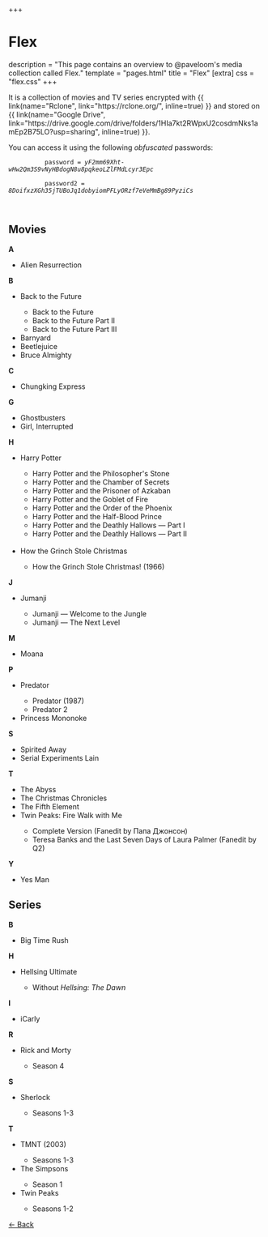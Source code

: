 +++
# Flex
description = "This page contains an overview to @paveloom's media collection called Flex."
template = "pages.html"
title = "Flex"
[extra]
css = "flex.css"
+++

<div id="page">
  <div id="main">
    <div id="intro">
      <p>
        It is a collection of movies and TV series encrypted with
        {{ link(name="Rclone", link="https://rclone.org/", inline=true) }} and stored on
        {{ link(name="Google Drive", link="https://drive.google.com/drive/folders/1HIa7kt2RWpxU2cosdmNks1amEp2B75LO?usp=sharing", inline=true) }}.
      </p>
      <p>
        You can access it using the following <i>obfuscated</i> passwords:<br>
        <code>
          password = <i>yF2mm69Xht-wHw2Qm3S9vNyHBdogN8u8pqkeoLZlFMdLcyr3Epc</i><br>
          password2 = <i>8DoifxzXGh35jTUBoJq1dobyiomPFLyORzf7eVeMmBg89PyziCs</i><br>
        </code>
      </p>
    </div>
    <h2 class="header"><span>Movies</span></h2>
    <div class="content">
      <div class="card">
        <b>A</b><br>
        <ul>
          <li>Alien Resurrection</li>
        </ul>
      </div>
      <div class="card">
        <b>B</b><br>
        <ul>
          <li>
            <span class="info">
              Back to the Future
              <div class="popup">
                <ul>
                  <li>Back to the Future</li>
                  <li>Back to the Future Part II</li>
                  <li>Back to the Future Part III</li>
                </ul>
              </div>
            </span>
          </li>
          <li>Barnyard</li>
          <li>Beetlejuice</li>
          <li>Bruce Almighty</li>
        </ul>
      </div>
      <div class="card">
        <b>C</b><br>
        <ul>
          <li>Chungking Express</li>
        </ul>
      </div>
      <div class="card">
        <b>G</b><br>
        <ul>
          <li>Ghostbusters</li>
          <li>Girl, Interrupted</li>
        </ul>
      </div>
      <div class="card">
        <b>H</b><br>
        <ul>
          <li>
            <span class="info">
              Harry Potter
              <div class="popup">
                <ul>
                  <li>Harry Potter and the Philosopher's Stone</li>
                  <li>Harry Potter and the Chamber of Secrets</li>
                  <li>Harry Potter and the Prisoner of Azkaban</li>
                  <li>Harry Potter and the Goblet of Fire</li>
                  <li>Harry Potter and the Order of the Phoenix</li>
                  <li>Harry Potter and the Half-Blood Prince</li>
                  <li>Harry Potter and the Deathly Hallows — Part I</li>
                  <li>Harry Potter and the Deathly Hallows — Part II</li>
                </ul>
              </div>
            </span><br>
          </li>
          <li>
            <span class="info">
              How the Grinch Stole Christmas
              <div class="popup">
                <ul>
                  <li>How the Grinch Stole Christmas! (1966)</li>
                </ul>
              </div>
            </span>
          </li>
        </ul>
      </div>
      <div class="card">
        <b>J</b><br>
        <ul>
          <li>
            <span class="info">
              Jumanji
              <div class="popup">
                <ul>
                  <li>Jumanji — Welcome to the Jungle</li>
                  <li>Jumanji — The Next Level</li>
                </ul>
              </div>
            </span>
          </li>
        </ul>
      </div>
      <div class="card">
        <b>M</b><br>
        <ul>
          <li>Moana</li>
        </ul>
      </div>
      <div class="card">
        <b>P</b><br>
        <ul>
          <li>
            <span class="info">
              Predator
              <div class="popup">
                <ul>
                  <li>Predator (1987)</li>
                  <li>Predator 2</li>
                </ul>
              </div>
            </span>
          </li>
          <li>Princess Mononoke</li>
        </ul>
      </div>
      <div class="card">
        <b>S</b><br>
        <ul>
          <li>Spirited Away</li>
          <li>Serial Experiments Lain</li>
        </ul>
      </div>
      <div class="card">
        <b>T</b><br>
        <ul>
          <li>The Abyss</li>
          <li>The Christmas Chronicles</li>
          <li>The Fifth Element</li>
          <li>
            <span class="info">
              Twin Peaks: Fire Walk with Me
              <div class="popup">
                <ul>
                  <li>Complete Version (Fanedit by Папа Джонсон)</li>
                  <li>Teresa Banks and the Last Seven Days of Laura Palmer (Fanedit by Q2)</li>
                </ul>
              </div>
            </span>
          </li>
        </ul>
      </div>
      <div class="card">
        <b>Y</b><br>
        <ul>
          <li>Yes Man</li>
        </ul>
      </div>
    </div>
    <h2 class="header"><span>Series</span></h2>
    <div class="content">
      <div class="card">
        <b>B</b><br>
        <ul>
          <li>Big Time Rush</li>
        </ul>
      </div>
      <div class="card">
        <b>H</b><br>
        <ul>
          <li>
            <span class="info">
              Hellsing Ultimate
              <div class="popup">
                <ul>
                  <li>Without <i>Hellsing: The Dawn</i></li>
                </ul>
              </div>
            </span>
          </li>
        </ul>
      </div>
      <div class="card">
        <b>I</b><br>
        <ul>
          <li>iCarly</li>
        </ul>
      </div>
      <div class="card">
        <b>R</b><br>
        <ul>
          <li>
            <span class="info">
              Rick and Morty
              <div class="popup">
                <ul>
                  <li>Season 4</li>
                </ul>
              </div>
            </span>
          </li>
        </ul>
      </div>
      <div class="card">
        <b>S</b><br>
        <ul>
          <li>
            <span class="info">
              Sherlock
              <div class="popup">
                <ul>
                  <li>Seasons 1-3</li>
                </ul>
              </div>
            </span>
          </li>
        </ul>
      </div>
      <div class="card">
        <b>T</b><br>
        <ul>
          <li>
            <span class="info">
              TMNT (2003)
              <div class="popup">
                <ul>
                  <li>Seasons 1-3</li>
                </ul>
              </div>
            </span>
          </li>
          <li>
            <span class="info">
              The Simpsons
              <div class="popup">
                <ul>
                  <li>Season 1</li>
                </ul>
              </div>
            </span>
          </li>
          <li>
            <span class="info">
              Twin Peaks
              <div class="popup">
                <ul>
                  <li>Seasons 1-2</li>
                </ul>
              </div>
            </span>
          </li>
        </ul>
      </div>
    </div>
    <div id="footer">
      <a href="https://paveloom.github.io/" id="back-link">←&nbsp;Back</a>
    </div>
  </div>
</div>
